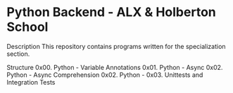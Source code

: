 # Python Backend - ALX & Holberton School
Description
This repository contains programs written for the specialization section.

Structure
0x00. Python - Variable Annotations
0x01. Python - Async
0x02. Python - Async Comprehension
0x02. Python - 0x03. Unittests and Integration Tests
